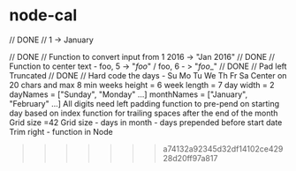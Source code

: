# node-cal



// DONE // 1 -> January

// DONE // Function to convert input from 1 2016 -> "Jan 2016"
// DONE // Function to center text - foo, 5 -> "_foo_" / foo, 6 - > "_foo__"
// DONE // Pad left
Truncated
// DONE // Hard code the days - Su Mo Tu We Th Fr Sa
Center on 20 chars and max 8
min weeks height = 6
week length = 7
day width = 2
dayNames = ["Sunday", "Monday" ...]
monthNames = ["January", "February" ...]
All digits need left padding
function to pre-pend on starting day based on index
function for trailing spaces after the end of the month
Grid size =42
Grid size - days in month - days prepended before start date
Trim right - function in Node
>>>>>>> a74132a92345d32df14102ce42928d20ff97a817
